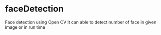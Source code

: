 # faceDetection
Face detection using Open CV 
It can able to detect number of face in given image or in run time
